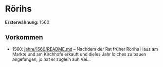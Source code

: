 # Rörihs

**Ersterwähnung:** 1560

## Vorkommen
- 1560: [jahre/1560/README.md](../jahre/1560/README.md) – Nachdem der Rat früher Rörihs Haus am Markte
und am Kirchhofe erkauft und dieſes Jahr ſolches zu
bauen angefangen, jo hat er zugleih auh Vei...
